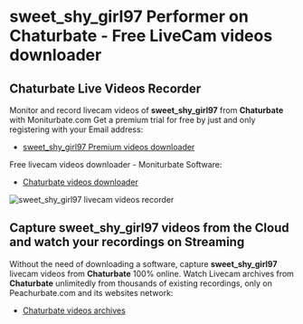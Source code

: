 # sweet_shy_girl97 Performer on Chaturbate - Free LiveCam videos downloader

## Chaturbate Live Videos Recorder

Monitor and record livecam videos of **sweet_shy_girl97** from **Chaturbate** with Moniturbate.com
Get a premium trial for free by just and only registering with your Email address:
* [sweet_shy_girl97 Premium videos downloader](https://moniturbate.com/request-demo-licence-key.html)

Free livecam videos downloader - Moniturbate Software:
* [Chaturbate videos downloader](https://moniturbate.com/moniturbate-download-software.html)

![sweet_shy_girl97 livecam videos recorder](https://peachurnet.com/templates/moniturbate-software.png)


## Capture sweet_shy_girl97 videos from the Cloud and watch your recordings on Streaming

Without the need of downloading a software, capture **sweet_shy_girl97** livecam videos from **Chaturbate** 100% online.
Watch Livecam archives from **Chaturbate** unlimitedly from thousands of existing recordings, only on Peachurbate.com and its websites network:
* [Chaturbate videos archives](https://peachurnet.com/)